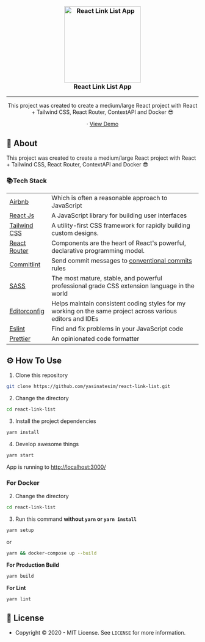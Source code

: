 <h3 align="center">
  <br>
  <a href="https://github.com/yasinatesim/react-link-list"><img src="https://yasinates.com/tech/react.svg" alt="React Link List App" width="200"></a>
  <br>
  React Link List App
  <br>
</h3>
<hr>
<p align="center">This project was created to create a medium/large React project with React + Tailwind CSS, React Router, ContextAPI and Docker 😎</p>

  <p align="center">
    · <a href="https://react-link-list.yasinatesim.vercel.app/">View Demo</a>
  </p>
</p>

## 📖 About


This project was created to create a medium/large React project with React + Tailwind CSS, React Router, ContextAPI and Docker 😎


### 📚Tech Stack

<table>
<tr>
<td>
<a  href="https://github.com/airbnb/javascript">Airbnb</a>
</td>
<td>Which is often a reasonable approach to JavaScript</td>
</tr>
<tr>
<td>
<a  href="https://reactjs.org/">React Js</a>
</td>
<td>A JavaScript library for building user interfaces</td>
</tr>
<tr>
<td>
<a  href="https://tailwindcss.com/">Tailwind CSS</a>
</td>
<td>A utility-first CSS framework for rapidly building custom designs.</td>
</tr>
<tr>
<td>
<a  href="https://reactrouter.com/">React Router</a>
</td>
<td>Components are the heart of React's powerful, declarative programming model.</td>
</tr>
<tr>
<td>
<a href="https://github.com/conventional-changelog/commitlint">Commitlint</a>
</td>
<td>Send commit messages to <a  href="https://www.conventionalcommits.org/en/v1.0.0/">conventional commits</a> rules</td>
</tr>
<tr>
<td>
<a href="https://sass-lang.com/](https://sass-lang.com/">SASS</a>
</td>
<td>The most mature, stable, and powerful professional grade CSS extension language in the world</td>
</tr>
<tr>
<td>
<a  href="https://editorconfig.org/">Editorconfig</a>
</td>
<td>Helps maintain consistent coding styles for my working on the same project across various editors and IDEs</td>
</tr>
<tr>
<td>
<a  href="https://eslint.org/">Eslint</a>
</td>
<td>Find and fix problems in your JavaScript code</td>
</tr>
<tr>
<td>
<a  href="https://prettier.io/">Prettier</a>
</td>
<td>An opinionated code formatter</td>
</tr>
</table>

## ⚙️ How To Use

 1. Clone this repository

```bash
git clone https://github.com/yasinatesim/react-link-list.git
```

2. Change the directory

```bash
cd react-link-list
```

 3. Install the project dependencies

```bash
yarn install
```

4. Develop awesome things

```bash
yarn start
```

App is running to  [http://localhost:3000/](http://localhost:3000/)

### For Docker

2. Change the directory

```bash
cd react-link-list
```

3. Run this command **without `yarn` or `yarn install`**

```bash
yarn setup
```

or

```bash
yarn && docker-compose up --build
```

**For Production Build**
```bash
yarn build
```

**For Lint**
```bash
yarn lint
```

## 🔑 License
* Copyright © 2020 - MIT License.
See `LICENSE` for more information.
